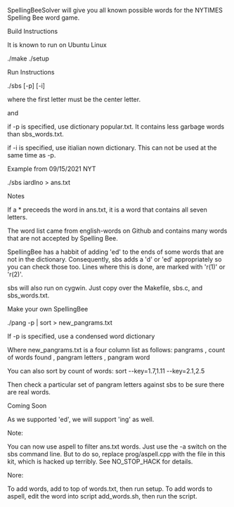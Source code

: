 SpellingBeeSolver will give you all known possible words
for the NYTIMES Spelling Bee word game.

Build Instructions

  It is known to run on Ubuntu Linux

  ./make
  ./setup

Run Instructions

  ./sbs [-p] [-i] <seven-puzzle-letters>

  where the first letter must be the center letter.

  and

  if -p is specified, use dictionary popular.txt. It contains
  less garbage words than sbs_words.txt.
 
  if -i is specified, use itialian nown dictionary. This can not be used
  at the same time as -p.
 
Example from 09/15/2021 NYT

  ./sbs iardlno > ans.txt

Notes

  If a * preceeds the word in ans.txt, it is a word that contains
  all seven letters.

  The word list came from english-words on Github and contains many
  words that are not accepted by Spelling Bee.

  SpellingBee has a habbit of adding 'ed' to the ends of some
  words that are not in the dictionary. Consequently, sbs adds a
  'd' or 'ed' appropriately so you can check those too. Lines
  where this is done, are marked with 'r(1)' or 'r(2)'.

  sbs will also run on cygwin. Just copy over the Makefile,
  sbs.c, and sbs_words.txt.

Make your own SpellingBee

  ./pang -p | sort > new_pangrams.txt

  If -p is specified, use a condensed word dictionary

  Where new_pangrams.txt is a four column list as follows:
    pangrams , count of words found , pangram letters , pangram word

  You can also sort by count of words: sort --key=1.7,1.11 --key=2.1,2.5

  Then check a particular set of pangram letters against sbs to be
  sure there are real words.
  
Coming Soon

  As we supported 'ed', we will support 'ing' as well.

Note:

  You can now use aspell to filter ans.txt words. Just use the
  -a switch on the sbs command line. But to do so, replace
  prog/aspell.cpp with the file in this kit, which is hacked
  up terribly. See NO_STOP_HACK for details.

Nore:

  To add words, add to top of words.txt, then run setup. To add
  words to aspell, edit the word into script add_words.sh, then
  run the script.